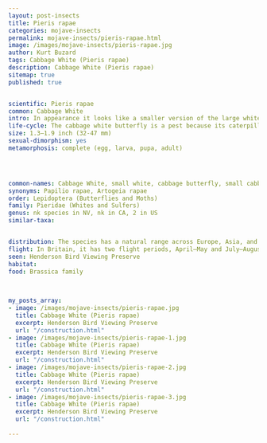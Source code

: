 ```yaml
---
layout: post-insects
title: Pieris rapae
categories: mojave-insects
permalink: mojave-insects/pieris-rapae.html
image: /images/mojave-insects/pieris-rapae.jpg
author: Kurt Buzard
tags: Cabbage White (Pieris rapae)
description: Cabbage White (Pieris rapae)
sitemap: true
published: true


scientific: Pieris rapae
common: Cabbage White
intro: In appearance it looks like a smaller version of the large white (Pieris brassicae). The upperside is creamy white with black tips on the forewings. Females also have two black spots in the center of the forewings. Its underwings are yellowish with black speckles. It is sometimes mistaken for a moth due to its plain appearance.
life-cycle: The cabbage white butterfly is a pest because its caterpillars (cabbageworms) cause significant damage to plants in the Brassica family, such as cabbage, kale, broccoli, and cauliflower. While the adult butterflies are not harmful, the larvae chew large holes in the leaves, which can decimate crops and lead to financial losses for commercial farmers.
size: 1.3–1.9 inch (32-47 mm)
sexual-dimorphism: yes
metamorphosis: complete (egg, larva, pupa, adult)




common-names: Cabbage White, small white, cabbage butterfly, small cabbage white, white butterfly (New Zealand)
synonyms: Papilio rapae, Artogeia rapae
order: Lepidoptera (Butterflies and Moths)
family: Pieridae (Whites and Sulfers)
genus: nk species in NV, nk in CA, 2 in US
similar-taxa: 


distribution: The species has a natural range across Europe, Asia, and North Africa. It was accidentally introduced to Quebec, Canada, around 1860 and spread rapidly throughout North America.
flight: In Britain, it has two flight periods, April–May and July–August, but is continuously brooded in North America, being one of the first butterflies to emerge from the chrysalis in the spring and flying until hard freeze in the fall.
seen: Henderson Bird Viewing Preserve
habitat: 
food: Brassica family
 
   

my_posts_array:
- image: /images/mojave-insects/pieris-rapae.jpg
  title: Cabbage White (Pieris rapae)
  excerpt: Henderson Bird Viewing Preserve
  url: "/construction.html"
- image: /images/mojave-insects/pieris-rapae-1.jpg
  title: Cabbage White (Pieris rapae)
  excerpt: Henderson Bird Viewing Preserve
  url: "/construction.html"
- image: /images/mojave-insects/pieris-rapae-2.jpg
  title: Cabbage White (Pieris rapae)
  excerpt: Henderson Bird Viewing Preserve
  url: "/construction.html"
- image: /images/mojave-insects/pieris-rapae-3.jpg
  title: Cabbage White (Pieris rapae)
  excerpt: Henderson Bird Viewing Preserve
  url: "/construction.html"
 
---
```

  
  
 <p></p>
  